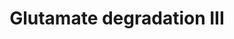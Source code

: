 ---
annotations:
- id: PW:0001382
  parent: classic metabolic pathway
  type: Pathway Ontology
  value: glutamate degradation pathway III
authors:
- J.Heckman
- MaintBot
- Christine Chichester
- Egonw
- Maxvanson
- Khanspers
- Eweitz
citedin: ''
communities: []
description: Based on BioCyc.
last-edited: 2024-07-22
ndex: null
organisms:
- Saccharomyces cerevisiae
redirect_from:
- /index.php/Pathway:WP503
- /instance/WP503
- /instance/WP503_r134374
revision: r134374
schema-jsonld:
- '@context': https://schema.org/
  '@id': https://wikipathways.github.io/pathways/WP503.html
  '@type': Dataset
  creator:
    '@type': Organization
    name: WikiPathways
  description: Based on BioCyc.
  keywords:
  - 2-Oxoglutarate
  - Ammonia
  - GDH2
  - H+
  - H2O
  - L-glutamate
  - NAD
  - NADH
  license: CC0
  name: Glutamate degradation III
seo: CreativeWork
title: Glutamate degradation III
wpid: WP503
---